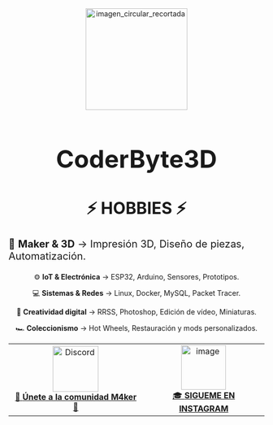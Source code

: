 <div align="center">
<img width="200" height="200" alt="imagen_circular_recortada" src="https://github.com/user-attachments/assets/43ba5c49-290d-4113-b3e7-65688dce5238" />


<h1 style="font-size:48px;">CoderByte3D</h1>

<h2 style="font-size:32px;">⚡ HOBBIES ⚡</h2>

<p style="font-size:20px; text-align:left;">
🧩 <b>Maker & 3D</b> → Impresión 3D, Diseño de piezas, Automatización.<br>
  
⚙️ <b>IoT & Electrónica</b> → ESP32, Arduino, Sensores, Prototipos.<br>

💻 <b>Sistemas & Redes</b> → Linux, Docker, MySQL, Packet Tracer.<br>

🎨 <b>Creatividad digital</b> → RRSS, Photoshop, Edición de vídeo, Miniaturas.<br>

🏎️ <b>Coleccionismo</b> → Hot Wheels, Restauración y mods personalizados.
</p>

</div>




<div align="center">
  <table>
    <tr>
      <td align="center">
        <a href="https://discord.gg/VvvpDPWtp">
          <img src="https://github.com/user-attachments/assets/39be7be2-f95e-4aa0-b667-c993638a29e2" width="90" height="90" alt="Discord" />
          <br/>
          🧠 <b>Únete a la comunidad M4ker👥</b>
        </a>
      </td>
      <td align="center">
        <a href="https://www.instagram.com/coderbyte3d/">
          <img width="88" height="88" alt="image" src="https://github.com/user-attachments/assets/3e062a2f-c786-4982-b268-854f76f8f736" />
          <br/>
          🎓 <b>SIGUEME EN INSTAGRAM</b>
        </a>
      </td>
    </tr>
  </table>
</div>



